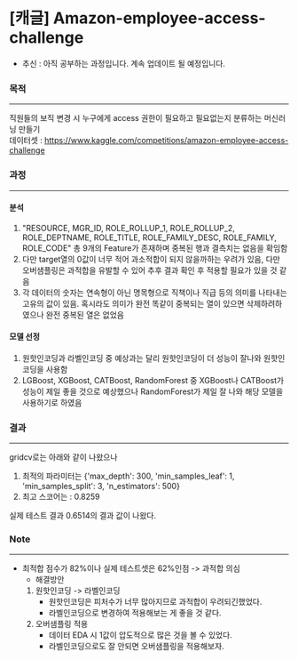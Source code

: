 # [캐글] Amazon-employee-access-challenge
* 추신 : 아직 공부하는 과정입니다. 계속 업데이트 될 예정입니다.

### 목적
---
직원들의 보직 변경 시 누구에게 access 권한이 필요하고 필요없는지 분류하는 머신러닝 만들기  
데이터셋 : https://www.kaggle.com/competitions/amazon-employee-access-challenge

### 과정
---
#### 분석
1. "RESOURCE, MGR_ID, ROLE_ROLLUP_1, ROLE_ROLLUP_2, ROLE_DEPTNAME, ROLE_TITLE, ROLE_FAMILY_DESC, ROLE_FAMILY, ROLE_CODE"
총 9개의 Feature가 존재하며 중복된 행과 결측치는 없음을 확임함
2. 다만 target열의 0값이 너무 적어 과소적합이 되지 않을까하는 우려가 있음, 다만 오버샘플링은 과적합을 유발할 수 있어 추후 결과 확인 후 적용할 필요가 있을 것 같음
3. 각 데이터의 숫자는 연속형이 아닌 명목형으로 직책이나 직급 등의 의미를 나타내는 고유의 값이 있음. 혹시라도 의미가 완전 똑같이 중복되는 열이 있으면 삭제하려하였으나 완전 중복된 열은 없었음
#### 모델 선정
1. 원핫인코딩과 라벨인코딩 중 예상과는 달리 원핫인코딩이 더 성능이 잘나와 원핫인코딩을 사용함
2. LGBoost, XGBoost, CATBoost, RandomForest 중 XGBoost나 CATBoost가 성능이 제일 좋을 것으로 예상했으나 RandomForest가 제일 잘 나와 해당 모델을 사용하기로 하였음
   
### 결과
---
gridcv로는 아래와 같이 나왔으나
1. 최적의 파라미터는 {'max_depth': 300, 'min_samples_leaf': 1, 'min_samples_split': 3, 'n_estimators': 500}
2. 최고 스코어는 : 0.8259

실제 테스트 결과 0.6514의 결과 값이 나왔다.

### Note
---
- 최적합 점수가 82%이나 실제 테스트셋은 62%인점 -> 과적합 의심
  * 해결방안
  1. 원핫인코딩 -> 라벨인코딩
     - 원핫인코딩은 피처수가 너무 많아지므로 과적합이 우려되긴했었다.
     - 라벨인코딩으로 변경하여 적용해보는 게 좋을 것 같다.
  2. 오버샘플링 적용
     - 데이터 EDA 시 1값이 압도적으로 많은 것을 볼 수 있었다.
     - 라벨인코딩으로도 잘 안되면 오버샘플링을 적용해보자.
